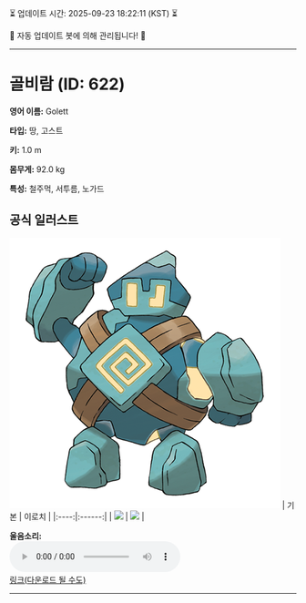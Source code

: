 
⏳ 업데이트 시간: 2025-09-23 18:22:11 (KST) ⏳

🤖 자동 업데이트 봇에 의해 관리됩니다! 🤖

---

# 골비람 (ID: 622)
**영어 이름:** Golett

**타입:** 땅, 고스트

**키:** 1.0 m

**몸무게:** 92.0 kg

**특성:** 철주먹, 서투름, 노가드

## 공식 일러스트
![](https://raw.githubusercontent.com/PokeAPI/sprites/master/sprites/pokemon/other/official-artwork/622.png)
| 기본 | 이로치 |
|:----:|:------:|
| <img src="http://play.pokemonshowdown.com/sprites/ani/golett.gif" width="200"> | <img src="http://play.pokemonshowdown.com/sprites/ani-shiny/golett.gif" width="200"> |

**울음소리:**<br><audio controls src="https://raw.githubusercontent.com/PokeAPI/cries/main/cries/pokemon/latest/622.ogg"></audio><br> [링크(다운로드 될 수도)](https://raw.githubusercontent.com/PokeAPI/cries/main/cries/pokemon/latest/622.ogg)


---
